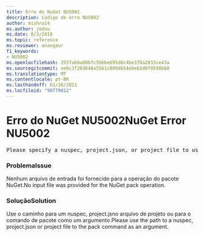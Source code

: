 ```yaml
---
title: Erro do NuGet NU5002
description: Código de erro NU5002
author: mishra14
ms.author: jodou
ms.date: 8/3/2018
ms.topic: reference
ms.reviewer: anangaur
f1_keywords:
- NU5002
ms.openlocfilehash: 2557a68a80bfc5bbbe695d6c4be378a2833ce43a
ms.sourcegitcommit: ee6c3f203648a5561c809db54ebeb1d0f0598b68
ms.translationtype: MT
ms.contentlocale: pt-BR
ms.lasthandoff: 01/26/2021
ms.locfileid: "98779812"
---
```

# <a name="nuget-error-nu5002"></a><span data-ttu-id="24578-103">Erro do NuGet NU5002</span><span class="sxs-lookup"><span data-stu-id="24578-103">NuGet Error NU5002</span></span>
<pre>Please specify a nuspec, project.json, or project file to use.</pre>

### <a name="issue"></a><span data-ttu-id="24578-104">Problema</span><span class="sxs-lookup"><span data-stu-id="24578-104">Issue</span></span>

<span data-ttu-id="24578-105">Nenhum arquivo de entrada foi fornecido para a operação do pacote NuGet.</span><span class="sxs-lookup"><span data-stu-id="24578-105">No input file was provided for the NuGet pack operation.</span></span>


### <a name="solution"></a><span data-ttu-id="24578-106">Solução</span><span class="sxs-lookup"><span data-stu-id="24578-106">Solution</span></span>

<span data-ttu-id="24578-107">Use o caminho para um nuspec, project.jsno arquivo de projeto ou para o comando de pacote como um argumento.</span><span class="sxs-lookup"><span data-stu-id="24578-107">Please use the path to a nuspec, project.json or project file to the pack command as an argument.</span></span>

